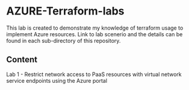 # AZURE-Terraform-labs

This lab is created to demonstrate my knowledge of terraform usage to implement Azure resources.
Link to lab scenerio and the details can be found in each sub-directory of this repository.

## Content
Lab 1 - Restrict network access to PaaS resources with virtual network service endpoints using the Azure portal
